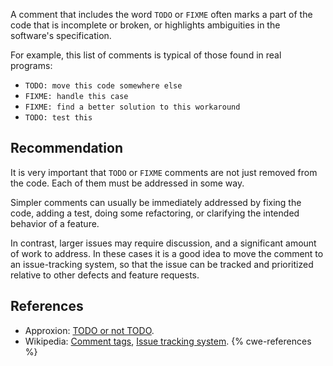 A comment that includes the word `TODO` or `FIXME` often marks a part of the code that is incomplete or broken, or highlights ambiguities in the software's specification.

For example, this list of comments is typical of those found in real programs:

* `TODO: move this code somewhere else`
* `FIXME: handle this case`
* `FIXME: find a better solution to this workaround`
* `TODO: test this`

## Recommendation
It is very important that `TODO` or `FIXME` comments are not just removed from the code. Each of them must be addressed in some way.

Simpler comments can usually be immediately addressed by fixing the code, adding a test, doing some refactoring, or clarifying the intended behavior of a feature.

In contrast, larger issues may require discussion, and a significant amount of work to address. In these cases it is a good idea to move the comment to an issue-tracking system, so that the issue can be tracked and prioritized relative to other defects and feature requests.


## References
* Approxion: [TODO or not TODO](http://www.approxion.com/?p=39).
* Wikipedia: [Comment tags](http://en.wikipedia.org/wiki/Comment_%28computer_programming%29#Tags), [Issue tracking system](http://en.wikipedia.org/wiki/Issue_tracking_system).
{% cwe-references %}
